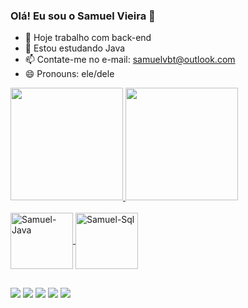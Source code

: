 ### Olá! Eu sou o Samuel Vieira 👋

- 🔭 Hoje trabalho com back-end
- 🌱 Estou estudando Java
- 📫 Contate-me no e-mail: samuelvbt@outlook.com
- 😄 Pronouns: ele/dele

<div>
  <a href="https://github.com/samuelvbt"/>
  <img height="180em" src="https://github-readme-stats.vercel.app/api?username=samuelvbt&theme=dark&show_icons=true"/>
  <img height="180em" src="https://github-readme-stats.vercel.app/api/top-langs/?username=samuelvbt&layout=compact&theme=dark"/>
</div>

<div style="display: inline_block"><br>
  <img align="center" alt="Samuel-Java" height="90" width="100" src="https://cdn.jsdelivr.net/gh/devicons/devicon/icons/java/java-original-wordmark.svg">
  <img align="center" alt="Samuel-Sql" height="90" width="100" src="https://cdn.jsdelivr.net/gh/devicons/devicon/icons/microsoftsqlserver/microsoftsqlserver-plain-wordmark.svg">
</div>

##

<div> 
  <a href="" target="_blank"><img src="https://img.shields.io/badge/YouTube-FF0000?style=for-the-badge&logo=youtube&logoColor=white" target="_blank"></a>
  <a href="https://instagram.com/samuelvbt" target="_blank"><img src="https://img.shields.io/badge/-Instagram-%23E4405F?style=for-the-badge&logo=instagram&logoColor=white" target="_blank"></a>
 <a href="" target="_blank"><img src="https://img.shields.io/badge/Discord-7289DA?style=for-the-badge&logo=discord&logoColor=white" target="_blank"></a> 
  <a href = "mailto:samuelvbt@outlook.com"><img src="https://img.shields.io/badge/Microsoft_Outlook-0078D4?style=for-the-badge&logo=microsoft-outlook&logoColor=white" target="_blank"></a>
  <a href="https://www.linkedin.com/in/samuelvbt/" target="_blank"><img src="https://img.shields.io/badge/-LinkedIn-%230077B5?style=for-the-badge&logo=linkedin&logoColor=white" target="_blank"></a> 
  
</div>
